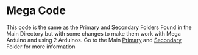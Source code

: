# Mega Code
This code is the same as the Primary and Secondary Folders Found in the Main Directory but with some changes to make them work with Mega Arduino and using 2 Arduinos. Go to the Main [Primary](https://github.com/TriforceGB/rems006-Arduino/tree/main/Primary) and [Secondary](https://github.com/TriforceGB/rems006-Arduino/tree/main/Secondary-1) Folder for more information
